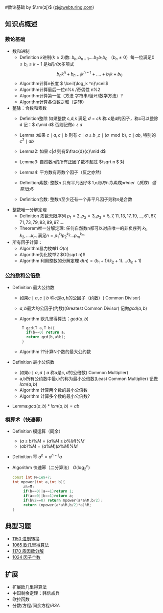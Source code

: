 #数论基础
by $\rm{zj}$ (zj@webturing.com)
## 知识点概述
### 数论基础
- 数和进制
  - Definition  $k$进制($k \geq 2$)数: $b_n,b_{n-1}....b_2b_1b_0$ （$b_n \neq 0$）每一位满足$0 \leq b_i \leq k-1$
    是$k$的$n$次多项式 $$b_n k^n+b_{n-1} k^{n-1}+....+b_1 k + b_0$$
  - Algorithm计算n长度 $ \lceil{\log_k ^n}\rceil$
  - Algorithm计算最后一位n%k /奇偶性 n%2 
  - Algorithm计算第一位（方法 字符串/循环/数学方法）?
  - Algorithm计算各位数之和（逆转）
- 整除：合数和素数
  - Definition整除 如果整数 c,d,k 满足 $d=ck$ 称 $c$是$d$的因子，称c可以整除 d 记：$ c\mid d$ 否则记做$c\nmid d$
  - Lemma :如果 $c\mid a,c\mid b$ 则有 $c\mid a \pm b$  ,$c\mid (a\mod b)$, $c\mid ab$, 特别的 $c^2\mid ab$
  
  - Lemma2: 如果 $c|d$  则有$\frac{d}{c}\mid d$
  - Lemma3: 自然数$n$的所有正因子数不超过 $\sqrt n $ 对
  - Lemma4: 平方数有奇数个因子（反之亦然）
  - Definition素数: 整数$n$ 只有平凡因子$ 1,n$则称$n$为素数primer（质数）通常记$p$ 
  - Definition合数: 整数$n$至少还有一个非平凡因子则称$n$是合数
- 整数唯一分解定理
  - Definition 质数无限序列 $p_1=2, p_2=3, p_3=5, 7, 11, 13, 17, 19,..., 61, 67, 71, 73, 79, 83, 89, 97.....$
  - Theorem唯一分解定理: 任何自然数n都可以对应唯一的非负序列 $k_1,k_2,....k_m$ 满足$n={p_1}^{k_1}{p_2}^{k_2}...{p_m}^{k_m}$ 
- 所有因子计算：
  - Algorithm暴力枚举1 $O(n)$
  - Algorithm优化枚举2 $O(\sqrt n)$
  - Algorithm 利用整数的分解定理  $d(n)=(k_1+1)(k_2+1)....(k_n+1)$
### 公约数和公倍数
- Definition 最大公约数

  - 如果$c\mid a,c\mid b$ 称$c$是$a,b$的公因子（约数）( Common Divisor) 

  - $a,b$最大的公因子(约数)(Greatest Common Divisor)  记做$gcd(a,b)$

  - Algorithm 欧几里得算法：$gcd(a,b)$

     ```c++
      T gcd(T a,T b){
        if(b==0) return a;
        return gcd(b,a%b);
      }
     ```

  - Algorithm ??计算N个数的最大公约数

- Definition 最小公倍数

  - 如果$c\mid a,d\mid a$ 称$a$是$c,d$的公倍数( Common Multiplier) 
  - a,b所有公约数中最小的称为最小公倍数(Least  Common Multiplier)  记做$lcm(a,b)$
  - Algorithm 计算两个数的最小公倍数
  - Algorithm 计算多个数的最小公倍数?

- Lemma:$gcd(a,b) * lcm(a,b)= a b$

  
### 模算术（快速幂）
 - Definition 模运算（同余）

    - $(a \pm b)\% M=(a\% M \pm b\% M)\% M$
    - $(ab)\% M=(a\% M) (b\%M)\%M$

 - Definition 幂 $a^n=a^{n-1}  a$

 - Algorithm 快速幂（二分算法） $O(\log_2^n)$

      ```c++
      const int M=1e9+7;
      int mpower(int a,int b){
           a%=M;
           if(b==0||a==1)return 1;
           if(a==0||b==1)return a;
           if(b%2==0) return mpower(a*a%M,b/2);
           return (mpower(a*a%M,b/2)*a)%M;
      }
      ```


## 典型习题
- [1150 进制转换](http://oj.noi.cn/oj/#main/show/1150)
- [1065 欧几里得算法 ](http://oj.noi.cn/oj/#main/show/1065)
- [1170 质因数分解 ](http://oj.noi.cn/oj/#main/show/1170)
- [1024 因子个数 ](http://oj.noi.cn/oj/#main/show/1024)
## 扩展

- 扩展欧几里得算法
- 中国剩余定理：韩信点兵
- 欧拉函数
- 分数/方程/同余方程/$RSA$